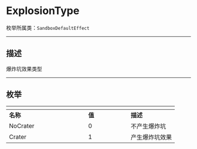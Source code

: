# ExplosionType

枚举所属类：`SandboxDefaultEffect` 

------------------------------------------------------------------------------------------
## 描述

爆炸坑效果类型

------------------------------------------------------------------------------------------
## 枚举

|<div style="width:200px"></div>|<div style="width:100px"></div>|<div style="width:100px"></div>|
|:---   |:---|:---|
|**名称**   |**值**  |**描述**|
|NoCrater   |0   |不产生爆炸坑|
|Crater|1   |产生爆炸坑效果|


